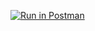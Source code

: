 [![Run in Postman](https://run.pstmn.io/button.svg)](https://god.gw.postman.com/run-collection/19434841-703143ec-5671-40cf-b8e5-511320a240d9?action=collection%2Ffork&collection-url=entityId%3D19434841-703143ec-5671-40cf-b8e5-511320a240d9%26entityType%3Dcollection%26workspaceId%3D856e91f2-2556-44c3-aca5-be3afceae624)
